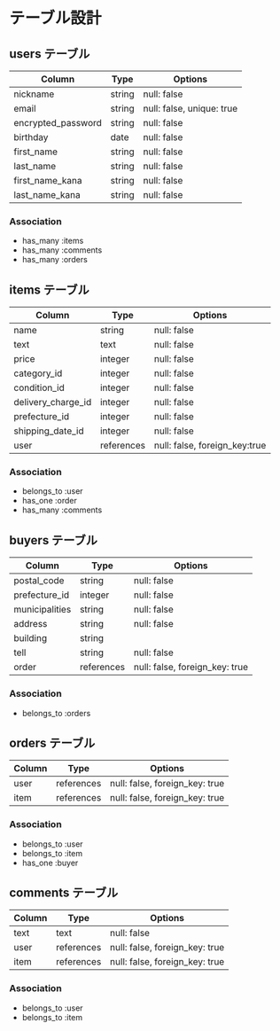 # テーブル設計

## users テーブル

| Column              | Type       | Options                   |
| ------------------- | ---------- | ------------------------- |
| nickname            | string     | null: false               |
| email               | string     | null: false, unique: true |
| encrypted_password  | string     | null: false               |
| birthday            | date       | null: false               |
| first_name          | string     | null: false               |
| last_name           | string     | null: false               |
| first_name_kana     | string     | null: false               |
| last_name_kana      | string     | null: false               |

### Association

- has_many :items
- has_many :comments
- has_many :orders


## items テーブル

| Column              | Type         | Options                        |
| ------------------- | ------------ | ------------------------------ |
| name                | string       | null: false                    |
| text                | text         | null: false                    |
| price               | integer      | null: false                    |
| category_id         | integer      | null: false                    |
| condition_id        | integer      | null: false                    |
| delivery_charge_id  | integer      | null: false                    |
| prefecture_id       | integer      | null: false                    |
| shipping_date_id    | integer      | null: false                    |
| user                | references   | null: false, foreign_key:true  |

### Association

- belongs_to :user
- has_one :order
- has_many :comments


## buyers テーブル

| Column           | Type        | Options                          |
| ---------------- | ----------- | -------------------------------- |
| postal_code      | string      | null: false                      |
| prefecture_id    | integer     | null: false                      |
| municipalities   | string      | null: false                      |
| address          | string      | null: false                      |
| building         | string      |                                  |
| tell             | string      | null: false                      |
| order            | references  | null: false, foreign_key: true   |

### Association

- belongs_to :orders


## orders テーブル

| Column | Type       | Options                        |
| ------ | ---------- | ------------------------------ |
| user   | references | null: false, foreign_key: true |
| item   | references | null: false, foreign_key: true |

### Association

- belongs_to :user
- belongs_to :item
- has_one    :buyer


## comments テーブル

| Column    | Type       | Options                        |
| --------- | ---------- | ------------------------------ |
| text      | text       | null: false                    |
| user      | references | null: false, foreign_key: true |
| item      | references | null: false, foreign_key: true |

### Association

- belongs_to :user
- belongs_to :item

